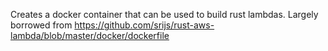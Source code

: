 Creates a docker container that can be used to build rust lambdas. Largely borrowed from https://github.com/srijs/rust-aws-lambda/blob/master/docker/dockerfile